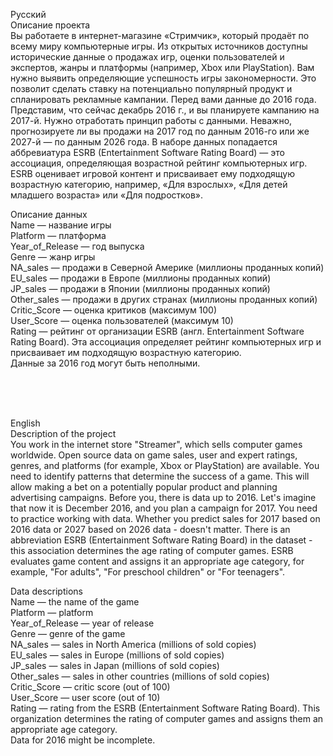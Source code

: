 Русский <br>
Описание проекта <br>
Вы работаете в интернет-магазине «Стримчик», который продаёт по всему миру компьютерные игры. Из открытых источников доступны исторические данные о продажах игр, оценки пользователей и экспертов, жанры и платформы (например, Xbox или PlayStation). Вам нужно выявить определяющие успешность игры закономерности. Это позволит сделать ставку на потенциально популярный продукт и спланировать рекламные кампании. Перед вами данные до 2016 года. Представим, что сейчас декабрь 2016 г., и вы планируете кампанию на 2017-й. Нужно отработать принцип работы с данными. Неважно, прогнозируете ли вы продажи на 2017 год по данным 2016-го или же 2027-й — по данным 2026 года. В наборе данных попадается аббревиатура ESRB (Entertainment Software Rating Board) — это ассоциация, определяющая возрастной рейтинг компьютерных игр. ESRB оценивает игровой контент и присваивает ему подходящую возрастную категорию, например, «Для взрослых», «Для детей младшего возраста» или «Для подростков». <br>

Описание данных <br>
Name — название игры <br>
Platform — платформа <br>
Year_of_Release — год выпуска <br>
Genre — жанр игры <br>
NA_sales — продажи в Северной Америке (миллионы проданных копий) <br>
EU_sales — продажи в Европе (миллионы проданных копий) <br>
JP_sales — продажи в Японии (миллионы проданных копий) <br>
Other_sales — продажи в других странах (миллионы проданных копий) <br>
Critic_Score — оценка критиков (максимум 100) <br>
User_Score — оценка пользователей (максимум 10) <br>
Rating — рейтинг от организации ESRB (англ. Entertainment Software Rating Board). Эта ассоциация определяет рейтинг компьютерных игр и присваивает им подходящую возрастную категорию. <br>
Данные за 2016 год могут быть неполными. <br>


<br>
<br>
<br>

English <br>
Description of the project <br>
You work in the internet store "Streamer", which sells computer games worldwide. Open source data on game sales, user and expert ratings, genres, and platforms (for example, Xbox or PlayStation) are available. You need to identify patterns that determine the success of a game. This will allow making a bet on a potentially popular product and planning advertising campaigns.
Before you, there is data up to  2016. Let's imagine that now it is December  2016, and you plan a campaign for  2017. You need to practice working with data. Whether you predict sales for  2017 based on  2016 data or  2027 based on  2026 data - doesn't matter. There is an abbreviation ESRB (Entertainment Software Rating Board) in the dataset - this association determines the age rating of computer games. ESRB evaluates game content and assigns it an appropriate age category, for example, "For adults", "For preschool children" or "For teenagers". <br>

Data descriptions <br>
Name — the name of the game <br>
Platform — platform <br>
Year_of_Release — year of release <br>
Genre — genre of the game <br>
NA_sales — sales in North America (millions of sold copies) <br>
EU_sales — sales in Europe (millions of sold copies) <br>
JP_sales — sales in Japan (millions of sold copies) <br>
Other_sales — sales in other countries (millions of sold copies) <br>
Critic_Score — critic score (out of 100) <br>
User_Score — user score (out of 10) <br>
Rating — rating from the ESRB (Entertainment Software Rating Board). This organization determines the rating of computer games and assigns them an appropriate age category. <br>
Data for 2016 might be incomplete. <br>


